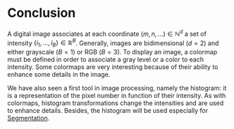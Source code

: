 # Conclusion

A digital image associates at each coordinate $(m,\,n,\,\dots) \in \mathbb{N}^d$ a set of intensity $\{i_1,\dots,i_B\} \in \mathbb{R}^B$.
Generally, images are bidimensional ($d=2$) and either grayscale ($B=1$) or RGB ($B=3$).
To display an image, a colormap must be defined in order to associate a gray level or a color to each intensity.
Some colormaps are very interesting because of their ability to enhance some details in the image.

We have also seen a first tool in image processing, namely the histogram:
it is a representation of the pixel number in function of their intensity.
As with colormaps, histogram transformations change the intensities and are used to enhance details.
Besides, the histogram will be used especially for [Segmentation](C:segmentation:intro).

<!-- Train yourself with this 🎓 [quizz](https://moodle.unistra.fr/mod/quiz/view.php?id=301557) (Moodle only)! -->